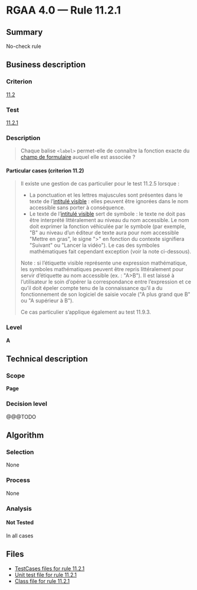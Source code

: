 # RGAA 4.0 — Rule 11.2.1

## Summary

No-check rule

## Business description

### Criterion

[11.2](https://www.numerique.gouv.fr/publications/rgaa-accessibilite/methode/criteres/#crit-11-2)

### Test

[11.2.1](https://www.numerique.gouv.fr/publications/rgaa-accessibilite/methode/criteres/#test-11-2-1)

### Description

> Chaque balise `<label>` permet-elle de connaître la fonction exacte du [champ de formulaire](https://www.numerique.gouv.fr/publications/rgaa-accessibilite/methode/glossaire/#champ-de-saisie-de-formulaire) auquel elle est associée ?

#### Particular cases (criterion 11.2)

> Il existe une gestion de cas particulier pour le test 11.2.5 lorsque :
> 
> * La ponctuation et les lettres majuscules sont présentes dans le texte de l’[intitulé visible](https://www.numerique.gouv.fr/publications/rgaa-accessibilite/methode/glossaire/#intitule-visible) : elles peuvent être ignorées dans le nom accessible sans porter à conséquence.
> * Le texte de l’[intitulé visible](https://www.numerique.gouv.fr/publications/rgaa-accessibilite/methode/glossaire/#intitule-visible) sert de symbole : le texte ne doit pas être interprété littéralement au niveau du nom accessible. Le nom doit exprimer la fonction véhiculée par le symbole (par exemple, "B" au niveau d’un éditeur de texte aura pour nom accessible "Mettre en gras", le signe ">" en fonction du contexte signifiera "Suivant" ou "Lancer la vidéo"). Le cas des symboles mathématiques fait cependant exception (voir la note ci-dessous).
> 
> Note : si l’étiquette visible représente une expression mathématique, les symboles mathématiques peuvent être repris littéralement pour servir d’étiquette au nom accessible (ex. : "A>B"). Il est laissé à l’utilisateur le soin d’opérer la correspondance entre l’expression et ce qu’il doit épeler compte tenu de la connaissance qu’il a du fonctionnement de son logiciel de saisie vocale ("A plus grand que B" ou "A supérieur à B").
> 
> Ce cas particulier s’applique également au test 11.9.3.

### Level

**A**


## Technical description

### Scope

**Page**

### Decision level

@@@TODO


## Algorithm

### Selection

None

### Process

None

### Analysis

#### Not Tested

In all cases


## Files

- [TestCases files for rule 11.2.1](https://gitlab.com/asqatasun/Asqatasun/-/tree/master/rules/rules-rgaa4.0/src/test/resources/testcases/rgaa40/Rgaa40Rule110201/)
- [Unit test file for rule 11.2.1](https://gitlab.com/asqatasun/Asqatasun/-/blob/master/rules/rules-rgaa4.0/src/test/java/org/asqatasun/rules/rgaa40/Rgaa40Rule110201Test.java)
- [Class file for rule 11.2.1](https://gitlab.com/asqatasun/Asqatasun/-/blob/master/rules/rules-rgaa4.0/src/main/java/org/asqatasun/rules/rgaa40/Rgaa40Rule110201.java)



